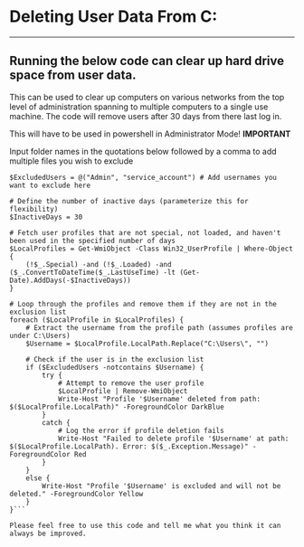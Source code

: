 # Deleting User Data From C:

---

## Running the below code can clear up hard drive space from user data.

This can be used to clear up computers on various networks from the top level of administration spanning to multiple computers to a single use machine. The code will remove users after 30 days from there last log in.

This will have to be used in powershell in Administrator Mode! **IMPORTANT**

Input folder names in the quotations below followed by a comma to add multiple files you wish to exclude

```# Define the list of users to exclude from deletion
$ExcludedUsers = @("Admin", "service_account") # Add usernames you want to exclude here

# Define the number of inactive days (parameterize this for flexibility)
$InactiveDays = 30

# Fetch user profiles that are not special, not loaded, and haven't been used in the specified number of days
$LocalProfiles = Get-WmiObject -Class Win32_UserProfile | Where-Object {
    (!$_.Special) -and (!$_.Loaded) -and ($_.ConvertToDateTime($_.LastUseTime) -lt (Get-Date).AddDays(-$InactiveDays))
}

# Loop through the profiles and remove them if they are not in the exclusion list
foreach ($LocalProfile in $LocalProfiles) {
    # Extract the username from the profile path (assumes profiles are under C:\Users)
    $Username = $LocalProfile.LocalPath.Replace("C:\Users\", "")

    # Check if the user is in the exclusion list
    if ($ExcludedUsers -notcontains $Username) {
        try {
            # Attempt to remove the user profile
            $LocalProfile | Remove-WmiObject
            Write-Host "Profile '$Username' deleted from path: $($LocalProfile.LocalPath)" -ForegroundColor DarkBlue
        }
        catch {
            # Log the error if profile deletion fails
            Write-Host "Failed to delete profile '$Username' at path: $($LocalProfile.LocalPath). Error: $($_.Exception.Message)" -ForegroundColor Red
        }
    }
    else {
        Write-Host "Profile '$Username' is excluded and will not be deleted." -ForegroundColor Yellow
    }
}```

Please feel free to use this code and tell me what you think it can always be improved.


````
